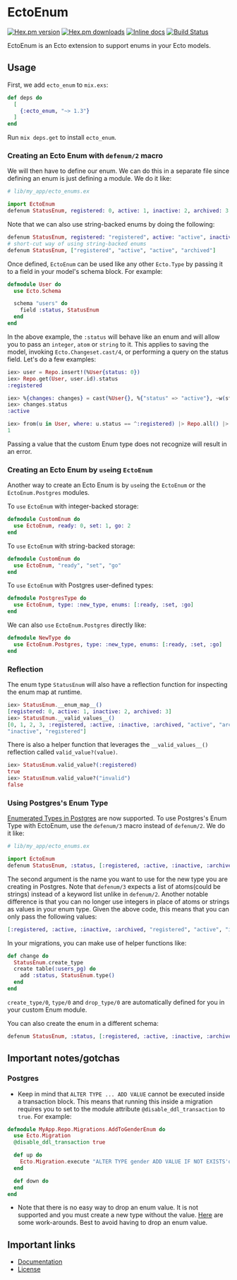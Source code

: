 EctoEnum
========

[![Hex.pm version](https://img.shields.io/hexpm/v/ecto_enum.svg?style=flat)](https://hex.pm/packages/ecto_enum)
[![Hex.pm downloads](https://img.shields.io/hexpm/dt/ecto_enum.svg?style=flat)](https://hex.pm/packages/ecto_enum)
[![Inline docs](http://inch-ci.org/github/gjaldon/ecto_enum.svg?branch=master)](http://inch-ci.org/github/gjaldon/ecto_enum)
[![Build Status](https://travis-ci.org/gjaldon/ecto_enum.svg?branch=master)](https://travis-ci.org/gjaldon/ecto_enum)

EctoEnum is an Ecto extension to support enums in your Ecto models.

## Usage

First, we add `ecto_enum` to `mix.exs`:

```elixir
def deps do
  [
    {:ecto_enum, "~> 1.3"}
  ]
end
```

Run `mix deps.get` to install `ecto_enum`.

### Creating an Ecto Enum with `defenum/2` macro

We will then have to define our enum. We can do this in a separate file since defining
an enum is just defining a module. We do it like:

```elixir
# lib/my_app/ecto_enums.ex

import EctoEnum
defenum StatusEnum, registered: 0, active: 1, inactive: 2, archived: 3
```

Note that we can also use string-backed enums by doing the following:

```elixir
defenum StatusEnum, registered: "registered", active: "active", inactive: "active", archived: "archived"
# short-cut way of using string-backed enums
defenum StatusEnum, ["registered", "active", "active", "archived"]
```

Once defined, `EctoEnum` can be used like any other `Ecto.Type` by passing it to a field
in your model's schema block. For example:

```elixir
defmodule User do
  use Ecto.Schema

  schema "users" do
    field :status, StatusEnum
  end
end
```

In the above example, the `:status` will behave like an enum and will allow you to
pass an `integer`, `atom` or `string` to it. This applies to saving the model,
invoking `Ecto.Changeset.cast/4`, or performing a query on the status field. Let's
do a few examples:

```elixir
iex> user = Repo.insert!(%User{status: 0})
iex> Repo.get(User, user.id).status
:registered

iex> %{changes: changes} = cast(%User{}, %{"status" => "active"}, ~w(status), [])
iex> changes.status
:active

iex> from(u in User, where: u.status == ^:registered) |> Repo.all() |> length
1
```

Passing a value that the custom Enum type does not recognize will result in an error.

### Creating an Ecto Enum by `use`ing `EctoEnum`

Another way to create an Ecto Enum is by `use`ing the `EctoEnum` or the `EctoEnum.Postgres`
modules.

To `use` `EctoEnum` with integer-backed storage:

```elixir
defmodule CustomEnum do
  use EctoEnum, ready: 0, set: 1, go: 2
end
```

To `use` `EctoEnum` with string-backed storage:

```elixir
defmodule CustomEnum do
  use EctoEnum, "ready", "set", "go"
end
```

To `use` `EctoEnum` with Postgres user-defined types:

```elixir
defmodule PostgresType do
  use EctoEnum, type: :new_type, enums: [:ready, :set, :go]
end
```

We can also `use` `EctoEnum.Postgres` directly like:

```elixir
defmodule NewType do
  use EctoEnum.Postgres, type: :new_type, enums: [:ready, :set, :go]
end
```

### Reflection

The enum type `StatusEnum` will also have a reflection function for inspecting the
enum map at runtime.

```elixir
iex> StatusEnum.__enum_map__()
[registered: 0, active: 1, inactive: 2, archived: 3]
iex> StatusEnum.__valid_values__()
[0, 1, 2, 3, :registered, :active, :inactive, :archived, "active", "archived",
"inactive", "registered"]
```

There is also a helper function that leverages the `__valid_values__()` reflection called `valid_value?(value)`.

```elixir
iex> StatusEnum.valid_value?(:registered)
true
iex> StatusEnum.valid_value?("invalid")
false
```

### Using Postgres's Enum Type

[Enumerated Types in Postgres](https://www.postgresql.org/docs/current/static/datatype-enum.html) are now supported. To use Postgres's Enum Type with EctoEnum, use the `defenum/3` macro
instead of `defenum/2`. We do it like:

```elixir
# lib/my_app/ecto_enums.ex

import EctoEnum
defenum StatusEnum, :status, [:registered, :active, :inactive, :archived]
```

The second argument is the name you want to use for the new type you are creating in Postgres.
Note that `defenum/3` expects a list of atoms(could be strings) instead of a keyword
list unlike in `defenum/2`. Another notable difference is that you can no longer
use integers in place of atoms or strings as values in your enum type. Given the
above code, this means that you can only pass the following values:

```elixir
[:registered, :active, :inactive, :archived, "registered", "active", "inactive", "archived"]
```

In your migrations, you can make use of helper functions like:

```elixir
def change do
  StatusEnum.create_type
  create table(:users_pg) do
    add :status, StatusEnum.type()
  end
end
```

`create_type/0`, `type/0` and `drop_type/0` are automatically defined for you in
your custom Enum module.

You can also create the enum in a different schema:
```elixir
defenum StatusEnum, :status, [:registered, :active, :inactive, :archived], schema: "alternative_schema"
```

## Important notes/gotchas

### Postgres
- Keep in mind that `ALTER TYPE ... ADD VALUE` cannot be executed inside a transaction block. This means that running this inside a migration requires you to set to the module attribute `@disable_ddl_transaction` to `true`. For example:

```elixir
defmodule MyApp.Repo.Migrations.AddToGenderEnum do
  use Ecto.Migration
  @disable_ddl_transaction true

  def up do
    Ecto.Migration.execute "ALTER TYPE gender ADD VALUE IF NOT EXISTS'other'"
  end

  def down do
  end
end
```
- Note that there is no easy way to drop an enum value. It is not supported and you must create a new type without the value. [Here](http://stackoverflow.com/questions/25811017/how-to-delete-an-enum-type-in-postgres) are some work-arounds. Best to avoid having to drop an enum value.

## Important links

  * [Documentation](http://hexdocs.pm/ecto_enum)
  * [License](https://github.com/gjaldon/ecto_enum/blob/master/LICENSE)
